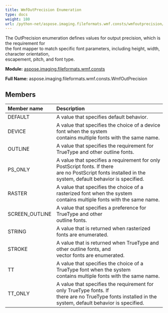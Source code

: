 ```yaml
---
title: WmfOutPrecision Enumeration
type: docs
weight: 180
url: /python-net/aspose.imaging.fileformats.wmf.consts/wmfoutprecision/
---
```


The OutPrecision enumeration defines values for output precision, which is the requirement for<br/>                the font mapper to match specific font parameters, including height, width, character orientation,<br/>                escapement, pitch, and font type.

**Module:** [aspose.imaging.fileformats.wmf.consts](/imaging/python-net/aspose.imaging.fileformats.wmf.consts/)

**Full Name:** aspose.imaging.fileformats.wmf.consts.WmfOutPrecision

## **Members**
| **Member name** | **Description** |
| :- | :- |
| DEFAULT | A value that specifies default behavior. |
| DEVICE | A value that specifies the choice of a device font when the system<br/>                contains multiple fonts with the same name. |
| OUTLINE | A value that specifies the requirement for TrueType and other outline fonts. |
| PS_ONLY | A value that specifies a requirement for only PostScript fonts. If there<br/>                are no PostScript fonts installed in the system, default behavior is specified. |
| RASTER | A value that specifies the choice of a rasterized font when the system<br/>                contains multiple fonts with the same name. |
| SCREEN_OUTLINE | A value that specifies a preference for TrueType and other<br/>                outline fonts. |
| STRING | A value that is returned when rasterized fonts are enumerated. |
| STROKE | A value that is returned when TrueType and other outline fonts, and<br/>                vector fonts are enumerated. |
| TT | A value that specifies the choice of a TrueType font when the system<br/>                contains multiple fonts with the same name. |
| TT_ONLY | A value that specifies the requirement for only TrueType fonts. If<br/>                there are no TrueType fonts installed in the system, default behavior is specified. |
